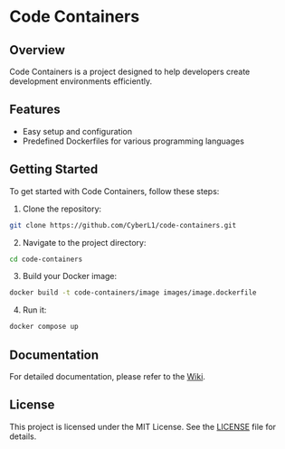 # Code Containers

## Overview
Code Containers is a project designed to help developers create development environments efficiently.

## Features
- Easy setup and configuration
- Predefined Dockerfiles for various programming languages

## Getting Started
To get started with Code Containers, follow these steps:

1. Clone the repository:
  ```bash
  git clone https://github.com/CyberL1/code-containers.git
  ```

2. Navigate to the project directory:
  ```bash
  cd code-containers
  ```

3. Build your Docker image:
  ```bash
  docker build -t code-containers/image images/image.dockerfile
  ```

4. Run it:
  ```bash
  docker compose up
  ```

## Documentation
For detailed documentation, please refer to the [Wiki](https://github.com/CyberL1/code-containers/wiki).

## License
This project is licensed under the MIT License. See the [LICENSE](LICENSE) file for details.
